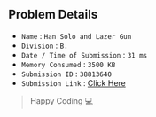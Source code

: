 ## Problem Details 
 
- `Name`                      : `Han Solo and Lazer Gun`
- `Division`                  : `B.`
- `Date / Time of Submission` : `31 ms`
- `Memory Consumed`           : `3500 KB`
- `Submission ID`             : `38813640`
- `Submission Link`           : [Click Here](http://codeforces.com/contest/514/submission/38813640)

> Happy Coding   :computer: